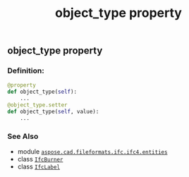 ﻿---
title: object_type property
second_title: Aspose.CAD for Python via .NET API References
description: 
type: docs
weight: 100
url: /python-net/aspose.cad.fileformats.ifc.ifc4.entities/ifcburner/object_type/
is_root: false
---

## object_type property

### Definition:
```python
@property
def object_type(self):
    ...
@object_type.setter
def object_type(self, value):
    ...
```

### See Also
* module [`aspose.cad.fileformats.ifc.ifc4.entities`](../../)
* class [`IfcBurner`](/cad/python-net/aspose.cad.fileformats.ifc.ifc4.entities/ifcburner)
* class [`IfcLabel`](/cad/python-net/aspose.cad.fileformats.ifc.ifc4.types/ifclabel)
